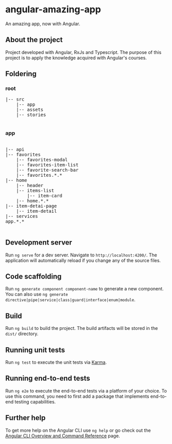 # angular-amazing-app

An amazing app, now with Angular.

## About the project

Project developed with Angular, RxJs and Typescript.
The purpose of this project is to apply the knowledge acquired with Angular's courses.

## Foldering

### root
<pre>
|-- src  
    |-- app  
    |-- assets  
    |-- stories  
    
</pre>
   
### app

<pre>

|-- api  
|-- favorites  
    |-- favorites-modal  
    |-- favorites-item-list  
    |-- favorite-search-bar  
    |-- favorites.*.*  
|-- home  
    |-- header  
    |-- items-list  
        |-- item-card  
    |-- home.*.*  
|-- item-detai-page  
    |-- item-detail  
|-- services  
app.*.*  

</pre>

## Development server

Run `ng serve` for a dev server. Navigate to `http://localhost:4200/`. The application will automatically reload if you change any of the source files.

## Code scaffolding

Run `ng generate component component-name` to generate a new component. You can also use `ng generate directive|pipe|service|class|guard|interface|enum|module`.

## Build

Run `ng build` to build the project. The build artifacts will be stored in the `dist/` directory.

## Running unit tests

Run `ng test` to execute the unit tests via [Karma](https://karma-runner.github.io).

## Running end-to-end tests

Run `ng e2e` to execute the end-to-end tests via a platform of your choice. To use this command, you need to first add a package that implements end-to-end testing capabilities.

## Further help

To get more help on the Angular CLI use `ng help` or go check out the [Angular CLI Overview and Command Reference](https://angular.io/cli) page.
